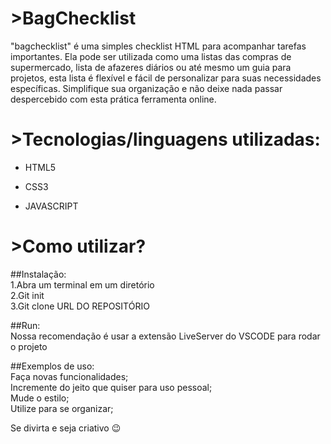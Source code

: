 # >BagChecklist

"bagchecklist" é uma simples checklist HTML para acompanhar tarefas importantes. Ela pode ser utilizada como uma listas das compras de supermercado, lista de afazeres diários ou até mesmo um guia para projetos, esta lista é flexível e fácil de personalizar para suas necessidades específicas. Simplifique sua organização e não deixe nada passar despercebido com esta prática ferramenta online.

# >Tecnologias/linguagens utilizadas:
- HTML5

- CSS3

- JAVASCRIPT

# >Como utilizar?
##Instalação:   
1.Abra um terminal em um diretório          
2.Git init        
3.Git clone URL DO REPOSITÓRIO

##Run:  
Nossa recomendação é usar a extensão LiveServer do VSCODE para rodar o projeto

##Exemplos de uso:  
Faça novas funcionalidades;  
Incremente do jeito que quiser para uso pessoal;  
Mude o estilo;   
Utilize para se organizar;

Se divirta e seja criativo 😉
